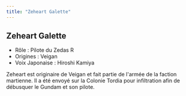 ```yaml
---
title: "Zeheart Galette"
---
```


Zeheart Galette
---------------


- Rôle : Pilote du Zedas R  
- Origines : Veigan  
- Voix Japonaise : Hiroshi Kamiya


Zeheart est originaire de Veigan et fait partie de l'armée de la faction martienne. Il a été envoyé sur la Colonie Tordia pour infiltration afin de débusquer le Gundam et son pilote.

